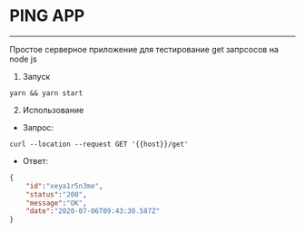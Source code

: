 <h1>PING APP </h1>

---

Простое серверное приложение для тестирование get запрсосов на node js

1. Запуск

```
yarn && yarn start
```

2. Использование
- Запрос:

```
curl --location --request GET '{{host}}/get'

```

- Ответ:

```JSON
{
    "id":"xeya1r5n3me",
    "status":"200",
    "message":"OK",
    "date":"2020-07-06T09:43:30.587Z"
}
```

